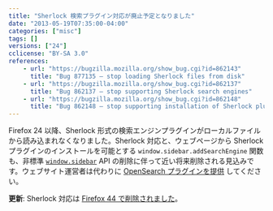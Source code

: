 ```yaml
---
title: "Sherlock 検索プラグイン対応が廃止予定となりました"
date: "2013-05-19T07:35:00-04:00"
categories: ["misc"]
tags: []
versions: ["24"]
cclicense: "BY-SA 3.0"
references:
    - url: "https://bugzilla.mozilla.org/show_bug.cgi?id=862143"
      title: "Bug 877135 – stop loading Sherlock files from disk"
    - url: "https://bugzilla.mozilla.org/show_bug.cgi?id=862137"
      title: "Bug 862137 – stop supporting Sherlock search engines"
    - url: "https://bugzilla.mozilla.org/show_bug.cgi?id=862148"
      title: "Bug 862148 – stop supporting installation of Sherlock plugins from the web"
---
```

Firefox 24 以降、Sherlock 形式の検索エンジンプラグインがローカルファイルから読み込まれなくなりました。Sherlock 対応と、ウェブページから Sherlock プラグインのインストールを可能とする `window.sidebar.addSearchEngine` 関数も、非標準 [`window.sidebar`](https://developer.mozilla.org/ja/docs/Web/API/window.sidebar) API の削除に伴って近い将来削除される見込みです。ウェブサイト運営者は代わりに [OpenSearch プラグインを提供](https://developer.mozilla.org/ja/docs/Creating_OpenSearch_plugins_for_Firefox) してください。

**更新**: Sherlock 対応は [Firefox 44 で削除されました](https://www.fxsitecompat.com/ja/docs/2015/sherlock-search-plug-ins-are-no-longer-supported/)。
